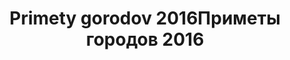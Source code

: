 ---
title: ['Primety gorodov 2016', 'Приметы городов 2016']
categories: [exhibitions&festivals, media, education&culture]
designEnd: 2016
---